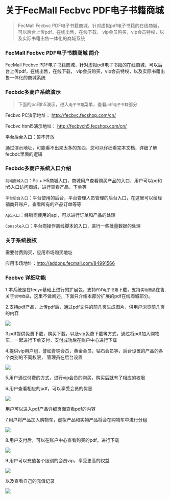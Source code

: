 关于FecMall Fecbvc PDF电子书籍商城
===============

> FecMall Fecbvc PDF电子书籍商城，针对虚拟pdf电子书籍的在线商城，可以后台上传pdf，在线出售，在线下载，
vip会员购买，vip会员特权，以及实际书籍出售一体化的商城系统

### FecMall Fecbvc PDF电子书籍商城 简介

FecMall Fecbvc PDF电子书籍商城，针对虚拟pdf电子书籍的在线商城，可以后台上传pdf，在线出售，在线下载，
vip会员购买，vip会员特权，以及实际书籍出售一体化的商城系统



### Fecbdc多商户系统演示

> 下面的pc和h5演示，进入`电子书籍`菜单，查看`pdf电子书籍`部分

Fecbvc PC演示地址： http://fecbvc.fecshop.com/cn/

Fecbvc html5演示地址： http://fecbvch5.fecshop.com/cn/

平台后台入口：暂不开放

通过演示地址，可能看不出来太多的东西，您可以仔细看完本文档，详细了解fecbdc里面的逻辑





### Fecbdc多商户系统入口介绍

`前端商城入口`：Pc + H5商城入口，商城用户查看购买产品的入口，用户可以pc和h5入口访问商城，进行查看产品，下单等

`平台后台入口`：平台使用的后台，平台管理人员管理的后台入口，在这里可以给经销商开账户，查看所有的产品订单等等

`Api入口`：经销商使用的api，可以进行订单和产品的处理

`Console入口`：平台商操作离线脚本的入口，进行一些批量数据的处理



### 关于系统授权


需要付费购买，应用市场购买地址

应用市场地址：http://addons.fecmall.com/84991566







### Fecbvc 详细功能


1.本系统是在fecyo基础上进行的扩展包，支持`PDF电子书籍`下载，支持`实物商品`在售,
关于`实物商品`，这里不做阐述，下面只介绍本部分扩展的pdf在线商城部分。

2.支持pdf产品，上传pdf后，通过pdf文件的前几页生成图片，供用户浏览前几页的内容

![](images/x3.png)


3.pdf提供免费下载，购买下载，以及vip免费下载等方式，通过将pdf加入购物车，一起进行下单支付，支付成功后在账户中心进行下载

4.提供vip用户组，譬如青铜会员，黄金会员，钻石会员等，后台设置的产品的各个类别的不同权限，
管理员在后台设置

![](images/x1.png)

5.用户通过付费的方式，进行vip会员的购买，购买后就有了相应的权限




6.用户查看相应的pdf，可以享受会员的优惠

![](images/x4.png)

用户可以进入pdf产品详细页面查看pdf的内容


7.用户将产品加入购物车，虚拟产品和实物产品将会在购物车中进行分组

![](images/x6.png)

8.用户支付后，可以在账户中心查看购买的pdf，进行下载



![](images/x7.png)


9.用户可以充值各个级别的会员vip，享受更高的权益

![](images/x8.png)



以及查看自己的充值记录



![](images/x9.png)












